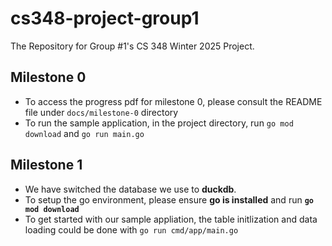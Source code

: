 # cs348-project-group1

The Repository for Group #1's CS 348 Winter 2025 Project.

## Milestone 0

- To access the progress pdf for milestone 0, please consult the README file under `docs/milestone-0` directory
- To run the sample application, in the project directory, run `go mod download` and `go run main.go`

## Milestone 1

- We have switched the database we use to **duckdb**.
- To setup the go environment, please ensure **go is installed** and run **`go mod download`**
- To get started with our sample appliation, the table initlization and data loading could be done with `go run cmd/app/main.go`
